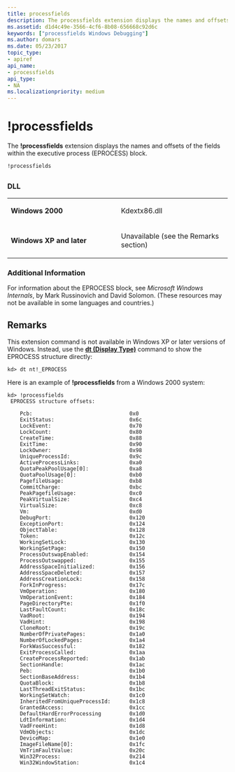 ```yaml
---
title: processfields
description: The processfields extension displays the names and offsets of the fields within the executive process (EPROCESS) block.
ms.assetid: d1d4c49e-3566-4cf6-8b08-656668c92d6c
keywords: ["processfields Windows Debugging"]
ms.author: domars
ms.date: 05/23/2017
topic_type:
- apiref
api_name:
- processfields
api_type:
- NA
ms.localizationpriority: medium
---
```


# !processfields


The **!processfields** extension displays the names and offsets of the fields within the executive process (EPROCESS) block.

```dbgcmd
!processfields
```

## <span id="ddk__processfields_dbg"></span><span id="DDK__PROCESSFIELDS_DBG"></span>


### <span id="DLL"></span><span id="dll"></span>DLL

<table>
<colgroup>
<col width="50%" />
<col width="50%" />
</colgroup>
<tbody>
<tr class="odd">
<td align="left"><p><strong>Windows 2000</strong></p></td>
<td align="left"><p>Kdextx86.dll</p></td>
</tr>
<tr class="even">
<td align="left"><p><strong>Windows XP and later</strong></p></td>
<td align="left"><p>Unavailable (see the Remarks section)</p></td>
</tr>
</tbody>
</table>

 

### <span id="Additional_Information"></span><span id="additional_information"></span><span id="ADDITIONAL_INFORMATION"></span>Additional Information

For information about the EPROCESS block, see *Microsoft Windows Internals*, by Mark Russinovich and David Solomon. (These resources may not be available in some languages and countries.)

Remarks
-------

This extension command is not available in Windows XP or later versions of Windows. Instead, use the [**dt (Display Type)**](dt--display-type-.md) command to show the EPROCESS structure directly:

```dbgcmd
kd> dt nt!_EPROCESS 
```

Here is an example of **!processfields** from a Windows 2000 system:

```dbgcmd
kd> !processfields
 EPROCESS structure offsets:

    Pcb:                               0x0
    ExitStatus:                        0x6c
    LockEvent:                         0x70
    LockCount:                         0x80
    CreateTime:                        0x88
    ExitTime:                          0x90
    LockOwner:                         0x98
    UniqueProcessId:                   0x9c
    ActiveProcessLinks:                0xa0
    QuotaPeakPoolUsage[0]:             0xa8
    QuotaPoolUsage[0]:                 0xb0
    PagefileUsage:                     0xb8
    CommitCharge:                      0xbc
    PeakPagefileUsage:                 0xc0
    PeakVirtualSize:                   0xc4
    VirtualSize:                       0xc8
    Vm:                                0xd0
    DebugPort:                         0x120
    ExceptionPort:                     0x124
    ObjectTable:                       0x128
    Token:                             0x12c
    WorkingSetLock:                    0x130
    WorkingSetPage:                    0x150
    ProcessOutswapEnabled:             0x154
    ProcessOutswapped:                 0x155
    AddressSpaceInitialized:           0x156
    AddressSpaceDeleted:               0x157
    AddressCreationLock:               0x158
    ForkInProgress:                    0x17c
    VmOperation:                       0x180
    VmOperationEvent:                  0x184
    PageDirectoryPte:                  0x1f0
    LastFaultCount:                    0x18c
    VadRoot:                           0x194
    VadHint:                           0x198
    CloneRoot:                         0x19c
    NumberOfPrivatePages:              0x1a0
    NumberOfLockedPages:               0x1a4
    ForkWasSuccessful:                 0x182
    ExitProcessCalled:                 0x1aa
    CreateProcessReported:             0x1ab
    SectionHandle:                     0x1ac
    Peb:                               0x1b0
    SectionBaseAddress:                0x1b4
    QuotaBlock:                        0x1b8
    LastThreadExitStatus:              0x1bc
    WorkingSetWatch:                   0x1c0
    InheritedFromUniqueProcessId:      0x1c8
    GrantedAccess:                     0x1cc
    DefaultHardErrorProcessing         0x1d0
    LdtInformation:                    0x1d4
    VadFreeHint:                       0x1d8
    VdmObjects:                        0x1dc
    DeviceMap:                         0x1e0
    ImageFileName[0]:                  0x1fc
    VmTrimFaultValue:                  0x20c
    Win32Process:                      0x214
    Win32WindowStation:                0x1c4
```

 

 





